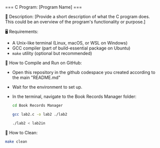 === C Program: [Program Name] ===

📌 Description:
[Provide a short description of what the C program does. This could be an overview of the program's functionality or purpose.]

🖥️ Requirements:
- A Unix-like terminal (Linux, macOS, or WSL on Windows)
- GCC compiler (part of build-essential package on Ubuntu)
- `make` utility (optional but recommended)

🔧 How to Compile and Run on GitHub:
- Open this repository in the github codespace you created according to the main "README.md"
- Wait for the environment to set up.
- In the terminal, navigate to the Book Records Manager folder:

   ```bash
   cd Book Records Manager
   ```
  
   ```bash
   gcc lab2.c -o lab2 ./lab2
   ```
  
   ```bash
   ./lab2 < lab2in
   ```

🧹 How to Clean:

   ```bash
   make clean
   ```
